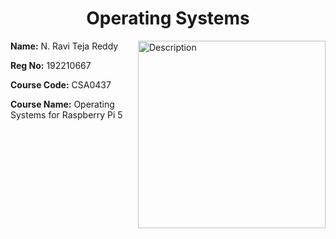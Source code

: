 <div align="center">
  <h1>Operating Systems</h1>
</div>

<img align="right" alt="Description" width="300" src="https://i.giphy.com/media/v1.Y2lkPTc5MGI3NjExOW41Ym50MHhoejA3cGt4N2s2YWI4YjJ2em10dTY3Zmt1cWphbHY1ZiZlcD12MV9pbnRlcm5hbF9naWZfYnlfaWQmY3Q9Zw/qgQUggAC3Pfv687qPC/giphy.gif">

<p><b>Name:</b> N. Ravi Teja Reddy</p>
<p><b>Reg No:</b> 192210667</p>
<p><b>Course Code:</b> CSA0437</p>
<p><b>Course Name:</b> Operating Systems for Raspberry Pi 5</p>

<div style="max-width: 500px; margin-left: 20px;">
  <!-- You can include additional information or a description here if needed -->
</div>
